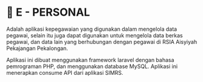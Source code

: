 # 📑 E - PERSONAL
<!-- aplikasi kepegawaian  -->
Adalah aplikasi kepegawaian yang digunakan dalam mengelola data pegawai, selain itu juga dapat digunakan untuk mengelola data berkas pegawai, dan data lain yang berhubungan dengan pegawai di RSIA Aisyiyah Pekajangan Pekalongan.

Aplikasi ini dibuat menggunakan framework laravel dengan bahasa pemrograman PHP, dan menggunakan database MySQL. Aplikasi ini menerapkan consume API dari aplikasi SIMRS. 